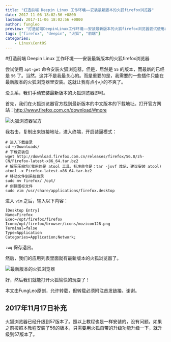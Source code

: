 ```yaml
---
title: "打造前端 Deepin Linux 工作环境——安装最新版本的火狐firefox浏览器"
date: 2017-11-06 18:02:56 +0800
lastmod: 2017-11-06 18:02:56 +0800
author: fungleo
preview: "打造前端DeepinLinux工作环境——安装最新版本的火狐firefox浏览器尝试使用apt-get命令安装火狐浏览器，但是，居然是55的版本，而最新的已经是56了。当然，这并不是我最关心的。而是重要的是，我需要的一些插件只能在最新版本的火狐浏览器里安装。这就让我有点小小的不爽了。没关系，我们手动安装最新版本的火狐浏览器即可。首先，我们在火狐浏览器官方找到最新版本的中文版本的下载"
tags: ["firefox", "deepin", "火狐", "前端"]
categories:
    - Linux\CentOS
---
```


#打造前端 Deepin Linux 工作环境——安装最新版本的火狐firefox浏览器

尝试使用 `apt-get` 命令安装火狐浏览器，但是，居然是 `55` 的版本，而最新的已经是 `56` 了。当然，这并不是我最关心的。而是重要的是，我需要的一些插件只能在最新版本的火狐浏览器里安装。这就让我有点小小的不爽了。

没关系，我们手动安装最新版本的火狐浏览器即可。

首先，我们在火狐浏览器官方找到最新版本的中文版本的下载地址。打开官方网站：http://www.firefox.com.cn/download/#more

![火狐浏览器官方](http://img.blog.csdn.net/20171106172958011?watermark/2/text/aHR0cDovL2Jsb2cuY3Nkbi5uZXQvRnVuZ0xlbw==/font/5a6L5L2T/fontsize/400/fill/I0JBQkFCMA==/dissolve/70/gravity/SouthEast)

我右击，复制出来链接地址，进入终端，开启装逼模式：

```#
# 进入下载目录
cd ~/Downloads/
# 下载安装包
wget http://download.firefox.com.cn/releases/firefox/56.0/zh-CN/Firefox-latest-x86_64.tar.bz2
# 解压压缩包(我用的是 atool 工具，标准命令是：tar -jxvf 难记，建议安装 atool)
atool -x Firefox-latest-x86_64.tar.bz2
# 移动文件到系统目录
sudo mv firefox/ /opt/
# 创建图标文件
sudo vim /usr/share/applications/firefox.desktop
```

进入 `vim` 之后，输入以下内容：

```#
[Desktop Entry]
Name=Firefox
Exec=/opt/firefox/firefox
Icon=/opt/firefox/browser/icons/mozicon128.png
Terminal=false
Type=Application
Categories=Application;Network;
```

`:wq` 保存退出。

然后，我们的应用列表里面就有最新版本的火狐浏览器了。

![最新版本的火狐浏览器](http://img.blog.csdn.net/20171106173700841?watermark/2/text/aHR0cDovL2Jsb2cuY3Nkbi5uZXQvRnVuZ0xlbw==/font/5a6L5L2T/fontsize/400/fill/I0JBQkFCMA==/dissolve/70/gravity/SouthEast)


好，然后我们就能打开火狐愉快的玩耍了！

本文由FungLeo原创，允许转载，但转载必须附注首发链接。谢谢。

## 2017年11月17日补充

火狐浏览器已经升级到57版本了。照以上教程也是一样安装的，没有问题。如果之前按照本教程安装了56的版本，只需要用火狐自带的升级功能升级一下，就升级到57版本了。
